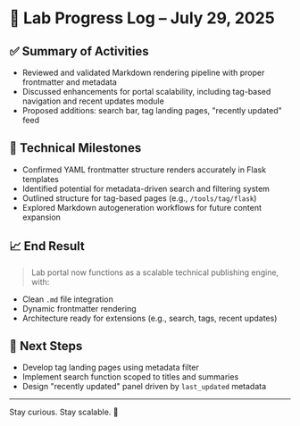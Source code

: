 # 🧠 Lab Progress Log – July 29, 2025

## ✅ Summary of Activities
- Reviewed and validated Markdown rendering pipeline with proper frontmatter and metadata
- Discussed enhancements for portal scalability, including tag-based navigation and recent updates module
- Proposed additions: search bar, tag landing pages, "recently updated" feed

## 🔧 Technical Milestones
- Confirmed YAML frontmatter structure renders accurately in Flask templates
- Identified potential for metadata-driven search and filtering system
- Outlined structure for tag-based pages (e.g., `/tools/tag/flask`)
- Explored Markdown autogeneration workflows for future content expansion

## 📈 End Result
> Lab portal now functions as a scalable technical publishing engine, with:
- Clean `.md` file integration
- Dynamic frontmatter rendering
- Architecture ready for extensions (e.g., search, tags, recent updates)

## 🚀 Next Steps
- Develop tag landing pages using metadata filter
- Implement search function scoped to titles and summaries
- Design "recently updated" panel driven by `last_updated` metadata

---

Stay curious. Stay scalable. 🚀